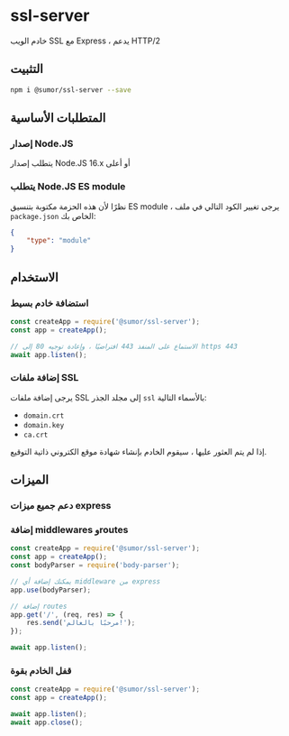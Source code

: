 # ssl-server
خادم الويب SSL مع Express ، يدعم HTTP/2

## التثبيت
```bash
npm i @sumor/ssl-server --save
```

## المتطلبات الأساسية

### إصدار Node.JS
يتطلب إصدار Node.JS 16.x أو أعلى

### يتطلب Node.JS ES module
نظرًا لأن هذه الحزمة مكتوبة بتنسيق ES module ،
يرجى تغيير الكود التالي في ملف `package.json` الخاص بك:
```json
{
    "type": "module"
}
```

## الاستخدام

### استضافة خادم بسيط

```javascript
const createApp = require('@sumor/ssl-server');
const app = createApp();

// الاستماع على المنفذ 443 افتراضيًا ، وإعادة توجيه 80 إلى https 443
await app.listen();
```


### إضافة ملفات SSL
يرجى إضافة ملفات SSL إلى مجلد الجذر `ssl` بالأسماء التالية:
- `domain.crt`
- `domain.key`
- `ca.crt`

إذا لم يتم العثور عليها ، سيقوم الخادم بإنشاء شهادة موقع الكتروني ذاتية التوقيع.

## الميزات

### دعم جميع ميزات express

### إضافة middlewares وroutes

```javascript
const createApp = require('@sumor/ssl-server');
const app = createApp();
const bodyParser = require('body-parser');

// يمكنك إضافة أي middleware من express
app.use(bodyParser);

// إضافة routes
app.get('/', (req, res) => {
    res.send('مرحبًا بالعالم!');
});

await app.listen();
```

### قفل الخادم بقوة

```javascript
const createApp = require('@sumor/ssl-server');
const app = createApp();

await app.listen();
await app.close();
```